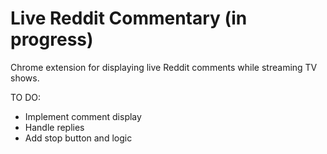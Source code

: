 # Live Reddit Commentary (in progress)
 Chrome extension for displaying live Reddit comments while streaming TV shows.

TO DO:
- Implement comment display
- Handle replies
- Add stop button and logic
